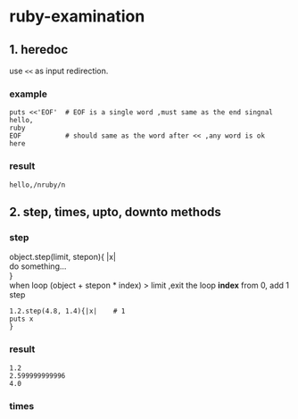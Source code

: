 # ruby-examination

## 1. heredoc

 use `<<` as input redirection. 
 ### example 
 ``` 
 puts <<'EOF'  # EOF is a single word ,must same as the end singnal
 hello,  
 ruby  
 EOF           # should same as the word after << ,any word is ok
 here 
``` 

### result
 ```
 hello,/nruby/n
 ```
 
## 2. step, times, upto, downto methods

 ### step
 object.step(limit, stepon){ |x|  
 do something...  
 }  
 when loop (object + stepon * index) > limit ,exit the loop **index** from 0, add 1 step 
 
 ```
 1.2.step(4.8, 1.4){|x|    # 1
 puts x
 }
 ```
 
 ### result
 ```
 1.2
 2.599999999996
 4.0
 ```
 
 ### times 
